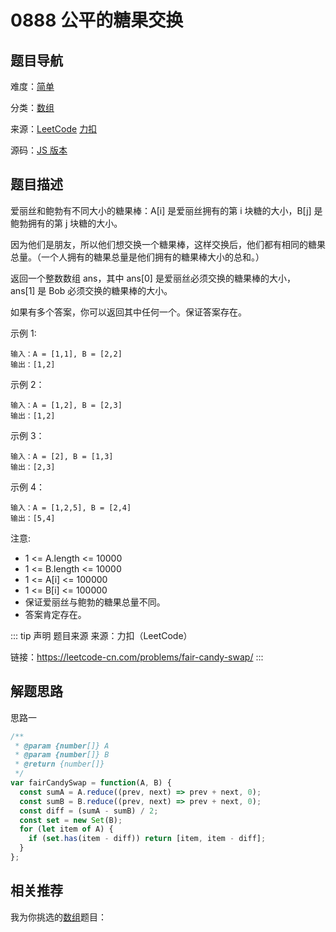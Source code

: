 # 0888 公平的糖果交换


## 题目导航

难度：[简单](/solution/easy/)

分类：[数组](/art/array.html)

来源：[LeetCode](https://leetcode.com/problems/fair-candy-swap/)  [力扣](https://leetcode-cn.com/problems/fair-candy-swap/)

源码：[JS 版本](https://github.com/swpuLeo/leetcode/blob/master/src/easy/0888-fair-candy-swap.js)






## 题目描述

爱丽丝和鲍勃有不同大小的糖果棒：A[i] 是爱丽丝拥有的第 i 块糖的大小，B[j] 是鲍勃拥有的第 j 块糖的大小。

因为他们是朋友，所以他们想交换一个糖果棒，这样交换后，他们都有相同的糖果总量。（一个人拥有的糖果总量是他们拥有的糖果棒大小的总和。）

返回一个整数数组 ans，其中 ans[0] 是爱丽丝必须交换的糖果棒的大小，ans[1] 是 Bob 必须交换的糖果棒的大小。

如果有多个答案，你可以返回其中任何一个。保证答案存在。


示例 1:

```
输入：A = [1,1], B = [2,2]
输出：[1,2]
```

示例 2：

```
输入：A = [1,2], B = [2,3]
输出：[1,2]
```

示例 3：

```
输入：A = [2], B = [1,3]
输出：[2,3]
```

示例 4：

```
输入：A = [1,2,5], B = [2,4]
输出：[5,4]
```


注意:
- 1 <= A.length <= 10000
- 1 <= B.length <= 10000
- 1 <= A[i] <= 100000
- 1 <= B[i] <= 100000
- 保证爱丽丝与鲍勃的糖果总量不同。
- 答案肯定存在。


::: tip 声明 题目来源
来源：力扣（LeetCode）

链接：https://leetcode-cn.com/problems/fair-candy-swap/
:::



## 解题思路


思路一

```js
/**
 * @param {number[]} A
 * @param {number[]} B
 * @return {number[]}
 */
var fairCandySwap = function(A, B) {
  const sumA = A.reduce((prev, next) => prev + next, 0);
  const sumB = B.reduce((prev, next) => prev + next, 0);
  const diff = (sumA - sumB) / 2;
  const set = new Set(B);
  for (let item of A) {
    if (set.has(item - diff)) return [item, item - diff];
  }
};
```





## 相关推荐

我为你挑选的[数组](/art/array.html)题目：
